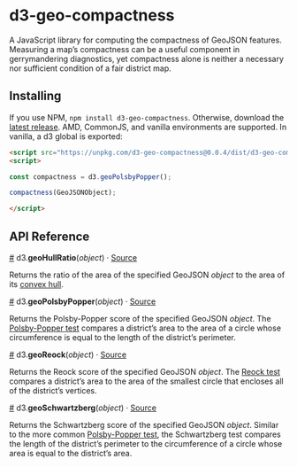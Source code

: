 # d3-geo-compactness
A JavaScript library for computing the compactness of GeoJSON features. Measuring a map’s compactness can be a useful component in gerrymandering diagnostics, yet compactness alone is neither a necessary nor sufficient condition of a fair district map.

## Installing
If you use NPM, `npm install d3-geo-compactness`. Otherwise, download the [latest release](https://github.com/HarryStevens/d3-geo-compactness/blob/main/dist/d3-geo-compactness.zip). AMD, CommonJS, and vanilla environments are supported. In vanilla, a d3 global is exported:

```html
<script src="https://unpkg.com/d3-geo-compactness@0.0.4/dist/d3-geo-compactness.min.js"></script>
<script>

const compactness = d3.geoPolsbyPopper();

compactness(GeoJSONObject);

</script>
```

## API Reference

<a name="geoHullRatio" href="#geoHullRatio">#</a> d3.<b>geoHullRatio</b>(<i>object</i>) · [Source](https://github.com/harrystevens/d3-geo-compactness/blob/master/src/geoHullRatio.js "Source")

Returns the ratio of the area of the specified GeoJSON <i>object</i> to the area of its [convex hull](https://en.wikipedia.org/wiki/Convex_hull).

<a name="geoPolsbyPopper" href="#geoPolsbyPopper">#</a> d3.<b>geoPolsbyPopper</b>(<i>object</i>) · [Source](https://github.com/harrystevens/d3-geo-compactness/blob/master/src/geoPolsbyPopper.js "Source")

Returns the Polsby-Popper score of the specified GeoJSON <i>object</i>. The [Polsby-Popper test](https://en.wikipedia.org/wiki/Polsby%E2%80%93Popper_test) compares a district’s area to the area of a circle whose circumference is equal to the length of the district’s perimeter.

<a name="geoReock" href="#geoReock">#</a> d3.<b>geoReock</b>(<i>object</i>) · [Source](https://github.com/harrystevens/d3-geo-compactness/blob/master/src/geoReock.js "Source")

Returns the Reock score of the specified GeoJSON <i>object</i>. The [Reock test](https://en.wikipedia.org/wiki/Reock_degree_of_compactness) compares a district’s area to the area of the smallest circle that encloses all of the district’s vertices.

<a name="geoSchwartzberg" href="#geoSchwartzberg">#</a> d3.<b>geoSchwartzberg</b>(<i>object</i>) · [Source](https://github.com/harrystevens/d3-geo-compactness/blob/master/src/geoSchwartzberg.js "Source")

Returns the Schwartzberg score of the specified GeoJSON <i>object</i>. Similar to the more common [Polsby-Popper test](#geoPolsbyPopper), the Schwartzberg test compares the length of the district’s perimeter to the circumference of a circle whose area is equal to the district’s area.